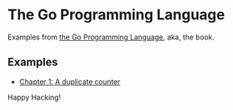 # The Go Programming Language

[the go programming language]: https://www.gopl.io/

Examples from [the Go Programming Language], aka, the book.

## Examples

- [Chapter 1: A duplicate counter](ch01/main.go)

Happy Hacking!
